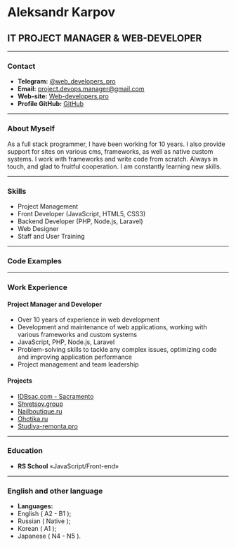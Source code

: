 # Aleksandr Karpov
## IT PROJECT MANAGER & WEB-DEVELOPER

---

### Contact
- **Telegram:** [@web_developers_pro](https://t.me/web_developers_pro)  
- **Email:** [project.devops.manager@gmail.com](mailto:project.devops.manager@gmail.com)  
- **Web-site:** [Web-developers.pro](https://web-developers.pro)
- **Profile GitHub:** [GitHub](https://github.com/Web-Dev-Aleks)  

---

### About Myself
As a full stack programmer, I have been working for 10 years. I also provide support for sites on various cms, frameworks, as well as native custom systems. I work with frameworks and write code from scratch. Always in touch, and glad to fruitful cooperation. I am constantly learning new skills.

---

### Skills
- Project Management
- Front Developer (JavaScript, HTML5, CSS3)  
- Backend Developer (PHP, Node.js, Laravel)  
- Web Designer  
- Staff and User Training  

---
### Code Examples

---

### Work Experience
#### Project Manager and Developer
- Over 10 years of experience in web development
- Development and maintenance of web applications, working with various frameworks and custom systems 
- JavaScript, PHP, Node.js, Laravel  
- Problem-solving skills to tackle any complex issues, optimizing code and improving application performance 
- Project management and team leadership

#### Projects
- [IDBsac.com - Sacramento](https://idbsac.com/)
- [Shvetsov.group](https://shvetsov.group)  
- [Nailboutique.ru](https://nailboutique.ru)  
- [Ohotika.ru](https://ohotika.ru)  
- [Studiya-remonta.pro](https://studiya-remonta.pro) 

---

### Education
- **RS School** «JavaScript/Front-end»
---

### English and other language
- **Languages:** 
- English ( A2 - B1 ); 
- Russian ( Native );  
- Korean ( A1 );
- Japanese (  N4 - N5 ).

